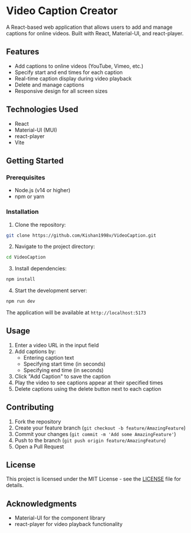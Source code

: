 # Video Caption Creator

A React-based web application that allows users to add and manage captions for online videos. Built with React, Material-UI, and react-player.

## Features

- Add captions to online videos (YouTube, Vimeo, etc.)
- Specify start and end times for each caption
- Real-time caption display during video playback
- Delete and manage captions
- Responsive design for all screen sizes

## Technologies Used

- React
- Material-UI (MUI)
- react-player
- Vite

## Getting Started

### Prerequisites

- Node.js (v14 or higher)
- npm or yarn

### Installation

1. Clone the repository:
```bash
git clone https://github.com/Kishan1998v/VideoCaption.git
```

2. Navigate to the project directory:
```bash
cd VideoCaption
```

3. Install dependencies:
```bash
npm install
```

4. Start the development server:
```bash
npm run dev
```

The application will be available at `http://localhost:5173`

## Usage

1. Enter a video URL in the input field
2. Add captions by:
   - Entering caption text
   - Specifying start time (in seconds)
   - Specifying end time (in seconds)
3. Click "Add Caption" to save the caption
4. Play the video to see captions appear at their specified times
5. Delete captions using the delete button next to each caption

## Contributing

1. Fork the repository
2. Create your feature branch (`git checkout -b feature/AmazingFeature`)
3. Commit your changes (`git commit -m 'Add some AmazingFeature'`)
4. Push to the branch (`git push origin feature/AmazingFeature`)
5. Open a Pull Request

## License

This project is licensed under the MIT License - see the [LICENSE](LICENSE) file for details.

## Acknowledgments

- Material-UI for the component library
- react-player for video playback functionality
